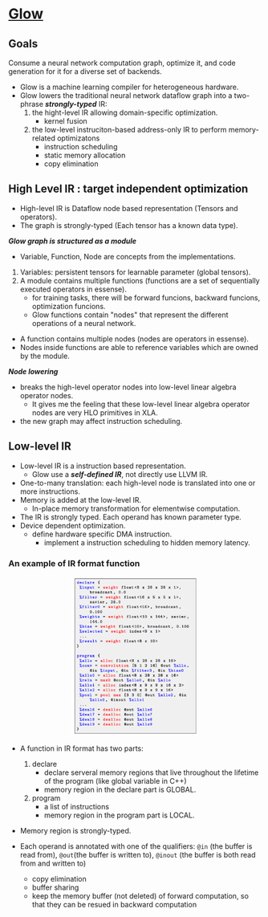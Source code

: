 # [Glow](https://github.com/pytorch/glow)

## Goals

Consume a neural network computation graph, optimize it, and code generation for it for a diverse set of backends.

* Glow is a machine learning compiler for heterogeneous hardware.
* Glow lowers the traditional neural network dataflow graph into a two-phrase _**strongly-typed**_
 IR:
    1. the hight-level IR allowing domain-specific optimization.
        * kernel fusion
    1. the low-level instruciton-based address-only IR to perform memory-related optimizatons
        * instruction scheduling
        * static memory allocation
        * copy elimination

## High Level IR : target independent optimization

* High-level IR is Dataflow node based representation (Tensors and operators).
* The graph is strongly-typed (Each tensor has a known data type).

_**Glow graph is structured as a module**_

* Variable, Function, Node are concepts from the implementations.

1. Variables: persistent tensors for learnable parameter (global tensors).
1. A module contains multiple functions (functions are a set of sequentially executed operators in essense).
    * for training tasks, there will be forward funcions, backward funcions, optimization funcions.
    * Glow functions contain "nodes" that represent the different operations of a neural network.
* A function contains multiple nodes (nodes are operators in essense).
* Nodes inside functions are able to reference variables which are owned by the module.

_**Node lowering**_

* breaks the high-level operator nodes into low-level linear algebra operator nodes.
    * It gives me the feeling that these low-level linear algebra operator nodes are very HLO primitives in XLA.
* the new graph may affect instruction scheduling.

## Low-level IR

* Low-level IR is a instruction based representation.
  * Glow use a _**self-defined IR**_, not directly use LLVM IR.
* One-to-many translation: each high-level node is translated into one or more instructions.
* Memory is added at the low-level IR.
  * In-place memory transformation for elementwise computation.
* The IR is strongly typed. Each operand has known parameter type.
* Device dependent optimization.
  * define hardware specific DMA instruction.
    * implement a instruction scheduling to hidden memory latency.

### An example of IR format function

<p align="center">
<img src="images/low-level-glow-ir.png" width=50%>
</p>

* A function in IR format has two parts:
  1. declare
      * declare serveral memory regions that live throughout the lifetime of the program (like global variable in C++)
      * memory region in the declare part is GLOBAL.
  1. program
      * a list of instructions
      * memory region in the program part is LOCAL.


* Memory region is strongly-typed.
* Each operand is annotated with one of the qualifiers: `@in` (the buffer is read from), `@out`(the buffer is written to), `@inout` (the buffer is both read from and written to)
  * copy elimination
  * buffer sharing
  * keep the memory buffer (not deleted) of forward computation, so that they can be resued in backward computation
